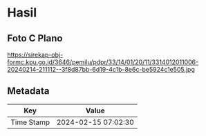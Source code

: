 # Hasil

## Foto C Plano

https://sirekap-obj-formc.kpu.go.id/3646/pemilu/pdpr/33/14/01/20/11/3314012011006-20240214-211112--3f8d87bb-6d19-4c1b-8e6c-be5924c1e505.jpg


## Metadata

| Key        | Value               |
| ---------- | ------------------- |
| Time Stamp | 2024-02-15 07:02:30 |



